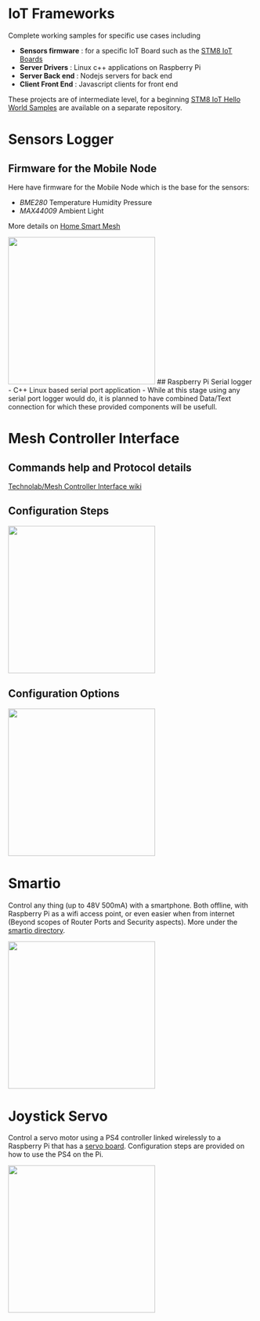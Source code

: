 # IoT Frameworks
Complete working samples for specific use cases including
- **Sensors firmware** : for a specific IoT Board such as the [STM8 IoT Boards](https://github.com/wassfila/STM8_IoT_Boards)
- **Server Drivers** : Linux c++ applications on Raspberry Pi
- **Server Back end** : Nodejs servers for back end
- **Client Front End** : Javascript clients for front end

These projects are of intermediate level, for a beginning [STM8 IoT Hello World Samples](https://github.com/wassfila/STM8_IoT_HelloWorld) are available on a separate repository.

# Sensors Logger
## Firmware for the Mobile Node
Here have firmware for the Mobile Node which is the base for the sensors:
 - *BME280* Temperature Humidity Pressure
 - *MAX44009* Ambient Light
 
More details on [Home Smart Mesh](http://www.homesmartmesh.com)

<img src="https://github.com/wassfila/IoT_Frameworks/blob/master/sensors_logger/IoT_Node_Mobile_v2.JPG" height=300>
## Raspberry Pi Serial logger
 - C++ Linux based serial port application
 - While at this stage using any serial port logger would do, it is planned to have combined Data/Text connection for which these provided components will be usefull.

# Mesh Controller Interface
## Commands help and Protocol details
[Technolab/Mesh Controller Interface wiki](http://www.technolab.ddns.net/display/SSN/Mesh+Controller+Interface)

## Configuration Steps
<img src="https://github.com/wassfila/IoT_Frameworks/blob/master/mesh_controller_interface/configuration_steps.png" height=300>

## Configuration Options
<img src="https://github.com/wassfila/IoT_Frameworks/blob/master/mesh_controller_interface/configuration_options.png" height=300>


# Smartio
Control any thing (up to 48V 500mA) with a smartphone. Both offline, with Raspberry Pi as a wifi access point, or even easier when from internet (Beyond scopes of Router Ports and Security aspects).
More under the [smartio directory](https://github.com/wassfila/IoT_Frameworks/tree/master/smartio).

<img src="https://github.com/wassfila/IoT_Frameworks/blob/master/smartio/WebIO.jpg" height=300>

# Joystick Servo
Control a servo motor using a PS4 controller linked wirelessly to a Raspberry Pi that has a [servo board](https://github.com/wassfila/STM8_IoT_Boards/tree/master/ServoMotors_Controller).
Configuration steps are provided on how to use the PS4 on the Pi.

<img src="https://github.com/wassfila/IoT_Frameworks/blob/master/joystick_servo/ServoController.JPG" height=300>
